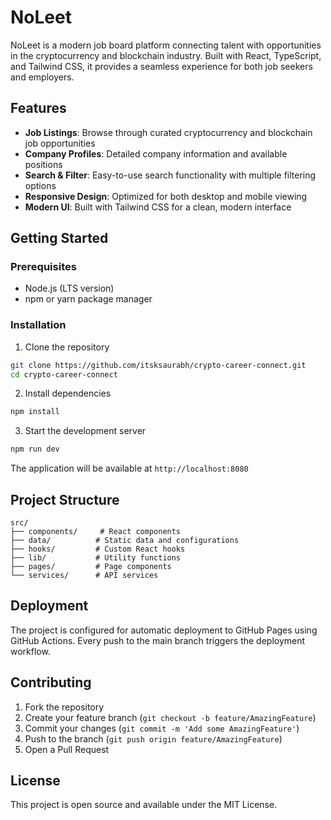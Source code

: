 # NoLeet

NoLeet is a modern job board platform connecting talent with opportunities in the cryptocurrency and blockchain industry. Built with React, TypeScript, and Tailwind CSS, it provides a seamless experience for both job seekers and employers.

## Features

- **Job Listings**: Browse through curated cryptocurrency and blockchain job opportunities
- **Company Profiles**: Detailed company information and available positions
- **Search & Filter**: Easy-to-use search functionality with multiple filtering options
- **Responsive Design**: Optimized for both desktop and mobile viewing
- **Modern UI**: Built with Tailwind CSS for a clean, modern interface

## Getting Started

### Prerequisites

- Node.js (LTS version)
- npm or yarn package manager

### Installation

1. Clone the repository
```bash
git clone https://github.com/itsksaurabh/crypto-career-connect.git
cd crypto-career-connect
```

2. Install dependencies
```bash
npm install
```

3. Start the development server
```bash
npm run dev
```

The application will be available at `http://localhost:8080`

## Project Structure

```
src/
├── components/     # React components
├── data/          # Static data and configurations
├── hooks/         # Custom React hooks
├── lib/           # Utility functions
├── pages/         # Page components
└── services/      # API services
```

## Deployment

The project is configured for automatic deployment to GitHub Pages using GitHub Actions. Every push to the main branch triggers the deployment workflow.

## Contributing

1. Fork the repository
2. Create your feature branch (`git checkout -b feature/AmazingFeature`)
3. Commit your changes (`git commit -m 'Add some AmazingFeature'`)
4. Push to the branch (`git push origin feature/AmazingFeature`)
5. Open a Pull Request

## License

This project is open source and available under the MIT License.
